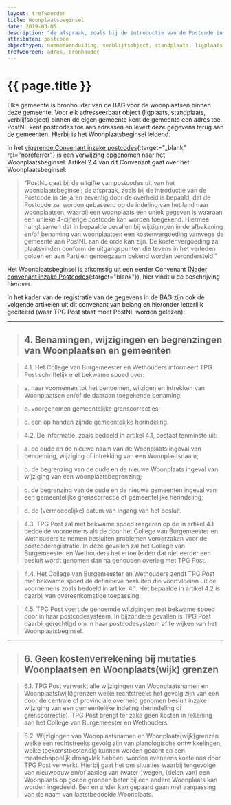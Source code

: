 ```yaml
---
layout: trefwoorden
title: Woonplaatsbeginsel
date: 2019-03-05
description: "de afspraak, zoals bij de introductie van de Postcode in de jaren zeventig door de overheid is bepaald, dat de Postcode zal worden gebaseerd op de indeling van het land naar Woonplaatsen"
attributen: postcode
objecttypen: nummeraanduiding, verblijfsobject, standplaats, ligplaats, woonplaats
trefwoorden: adres, bronhouder
---
```


# {{ page.title }}

Elke gemeente is bronhouder van de BAG voor de woonplaatsen binnen deze gemeente. Voor elk adresseerbaar object (ligplaats, standplaats, verblijfsobject) binnen de eigen gemeente kent de gemeente een adres toe. PostNL kent postcodes toe aan adressen en levert deze gegevens terug aan de gemeenten. Hierbij is het Woonplaatsbeginsel leidend.

In het [vigerende Convenant inzake postcodes](https://zoek.officielebekendmakingen.nl/stcrt-2014-3779.html){:target="_blank" rel="noreferrer"} is een verwijzing opgenomen naar het Woonplaatsbeginsel. 
Artikel 2.4 van dit Convenant gaat over het Woonplaatsbeginsel:
> “PostNL gaat bij de uitgifte van postcodes uit van het woonplaatsbeginsel; de afspraak, zoals bij de introductie van de Postcode in de jaren zeventig door de overheid is bepaald, dat de Postcode zal worden gebaseerd op de indeling van het land naar woonplaatsen, waarbij een woonplaats een uniek gegeven is waaraan een unieke 4-cijferige postcode kan worden toegekend. Hiermee hangt samen dat in bepaalde gevallen bij wijzigingen in de afbakening en/of benaming van woonplaatsen een kostenvergoeding vanwege de gemeente aan PostNL aan de orde kan zijn. De kostenvergoeding zal plaatsvinden conform de uitgangspunten die tevens in het verleden golden en aan Partijen genoegzaam bekend worden verondersteld.”
 
Het Woonplaatsbeginsel is afkomstig uit een eerder Convenant ([Nader convenant inzake Postcodes](https://zoek.officielebekendmakingen.nl/stcrt-2006-218-p28-SC77649.html){:target="blank"}), hier vindt u de beschrijving hierover.

In het kader van de registratie van de gegevens in de BAG zijn ook de volgende artikelen uit dit convenant van belang en hieronder letterlijk geciteerd (waar TPG Post staat moet PostNL worden gelezen):

----

> ## 4. Benamingen, wijzigingen en begrenzingen van Woonplaatsen en gemeenten

> 4.1. Het College van Burgemeester en Wethouders informeert TPG Post schriftelijk met bekwame spoed over:

> a. haar voornemen tot het benoemen, wijzigen en intrekken van Woonplaatsen en/of de daaraan toegekende benaming;

> b. voorgenomen gemeentelijke grenscorrecties;

> c. een op handen zijnde gemeentelijke herindeling.

> 4.2. De informatie, zoals bedoeld in artikel 4.1, bestaat tenminste uit:

> a. de oude en de nieuwe naam van de Woonplaats ingeval van benoeming, wijziging of intrekking van een Woonplaatsnaam;

> b. de begrenzing van de oude en de nieuwe Woonplaats ingeval van wijziging van een woonplaatsbegrenzing;

> c. de begrenzing van de oude en de nieuwe gemeenten ingeval van een gemeentelijke grenscorrectie of gemeentelijke herindeling;

> d. de (vermoedelijke) datum van ingang van het besluit.

> 4.3. TPG Post zal met bekwame spoed reageren op de in artikel 4.1 bedoelde voornemens als de door het College van Burgemeester en Wethouders te nemen besluiten problemen veroorzaken voor de postcoderegistratie. In deze gevallen zal het College van Burgemeester en Wethouders het ertoe leiden dat niet eerder een besluit wordt genomen dan na gehouden overleg met TPG Post.

> 4.4. Het College van Burgemeester en Wethouders zendt TPG Post met bekwame spoed de definitieve besluiten die voortvloeien uit de voornemens zoals bedoeld in artikel 4.1. Het bepaalde in artikel 4.2 is daarbij van overeenkomstige toepassing.

> 4.5. TPG Post voert de genoemde wijzigingen met bekwame spoed door in haar postcodesysteem. In bijzondere gevallen is TPG Post daarbij gerechtigd om in haar postcodesysteem af te wijken van het Woonplaatsbeginsel. 

----

> ## 6. Geen kostenverrekening bij mutaties Woonplaatsen en Woonplaats(wijk) grenzen

> 6.1. TPG Post verwerkt alle wijzigingen van Woonplaatsnamen en Woonplaats(wijk)grenzen welke rechtstreeks het gevolg zijn van een door de centrale of provinciale overheid genomen besluit inzake wijziging van een gemeentelijke indeling (herindeling of grenscorrectie). TPG Post brengt ter zake geen kosten in rekening aan het College van Burgemeester en Wethouders.

> 6.2. Wijzigingen van Woonplaatsnamen en Woonplaats(wijk)grenzen welke een rechtstreeks gevolg zijn van planologische ontwikkelingen, welke toekomstbestendig kunnen worden geacht en een maatschappelijk draagvlak hebben, worden eveneens kosteloos door TPG Post verwerkt. Hierbij gaat het om situaties waarbij tengevolge van nieuwbouw en/of aanleg van (water-)wegen, (delen van) een Woonplaats op goede gronden beter bij een andere Woonplaats kan worden ingedeeld. Een en ander kan gepaard gaan met aanpassing van de naam van laatstbedoelde Woonplaats.
